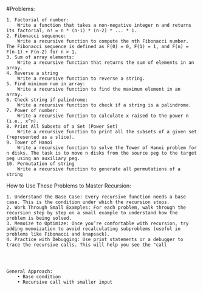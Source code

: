#Problems:

    1. Factorial of number:
        Write a function that takes a non-negative integer n and returns its factorial, n! = n * (n-1) * (n-2) * ... * 1.
    2. Fibonacci sequence:
        Write a recursive function to compute the nth Fibonacci number. The Fibonacci sequence is defined as F(0) = 0, F(1) = 1, and F(n) = F(n-1) + F(n-2) for n > 1.
    3. Sum of array elements:
        Write a recursive function that returns the sum of elements in an array.
    4. Reverse a string
        Write a recursive function to reverse a string.
    5. Find minimum num in array:
        Write a recursive function to find the maximum element in an array.
    6. Check string if palindrome:
        Write a recursive function to check if a string is a palindrome.
    7. Power of number:
        Write a recursive function to calculate x raised to the power n (i.e., x^n).
    8. Print All Subsets of a Set (Power Set)
        Write a recursive function to print all the subsets of a given set (represented as a slice).
    9. Tower of Hanoi
        Write a recursive function to solve the Tower of Hanoi problem for n disks. The task is to move n disks from the source peg to the target peg using an auxiliary peg.
    10. Permutation of string
        Write a recursive function to generate all permutations of a string
        
        
        
How to Use These Problems to Master Recursion:

    1. Understand the Base Case: Every recursive function needs a base case. This is the condition under which the recursion stops.
    2. Work Through Small Examples: For each problem, walk through the recursion step by step on a small example to understand how the problem is being solved.
    3. Memoize to Optimize: Once you’re comfortable with recursion, try adding memoization to avoid recalculating subproblems (useful in problems like Fibonacci and knapsack).
    4. Practice with Debugging: Use print statements or a debugger to trace the recursive calls. This will help you see the "call




    General Approach:
        • Base condition
        • Recursive call with smaller input
    


